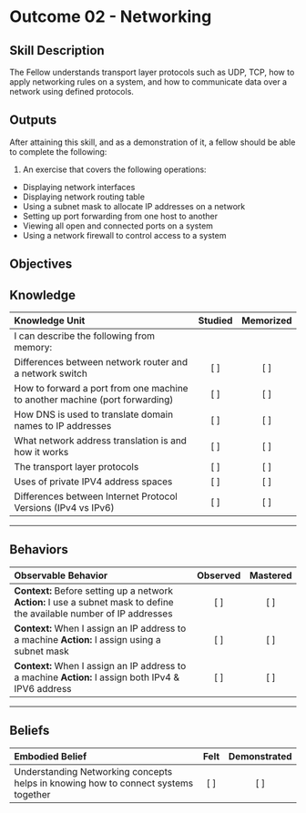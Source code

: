 # Outcome 02 - Networking

Skill Description
-----------------
The Fellow understands transport layer protocols such as UDP, TCP, how to apply networking rules on a system, and how to communicate data over a network using defined protocols.


Outputs
-------
After attaining this skill, and as a demonstration of it, a fellow should be able to complete the following:

1. An exercise that covers the following operations:
  - Displaying network interfaces
  - Displaying network routing table
  - Using a subnet mask to allocate IP addresses on a network
  - Setting up port forwarding from one host to another
  - Viewing all open and connected ports on a system
  - Using a network firewall to control access to a system


**Objectives**
--------------


## **Knowledge**

| Knowledge Unit   |      Studied      | Memorized |
|:-----------------|:-----------------:|:---------:|
| I can describe the following from memory: | | |
| Differences between network router and a network switch | [ ] | [ ] |
| How to forward a port from one machine to another machine (port forwarding) | [ ] | [ ] |
| How DNS is used to translate domain names to IP addresses | [ ] | [ ] |
| What network address translation is and how it works | [ ] | [ ] |
| The transport layer protocols | [ ] | [ ] |
| Uses of private IPV4 address spaces | [ ] | [ ] |
| Differences between Internet Protocol Versions (IPv4 vs IPv6) | [ ] | [ ] |


----------------


## **Behaviors**

| Observable Behavior   |      Observed      | Mastered |
|:----------------------|:------------------:|:--------:|
| **Context:** Before setting up a network **Action:** I use a subnet mask to define the available number of IP addresses | [ ] | [ ] |
| **Context:** When I assign an IP address to a machine **Action:** I assign using a subnet mask | [ ] | [ ] |
| **Context:** When I assign an IP address to a machine **Action:** I assign both IPv4 & IPV6 address | [ ] | [ ] |


--------------


## **Beliefs**

| Embodied Belief   |      Felt          | Demonstrated |
|:------------------|:------------------:|:------------:|
| Understanding Networking concepts helps in knowing how to connect systems together | [ ] | [ ] |

